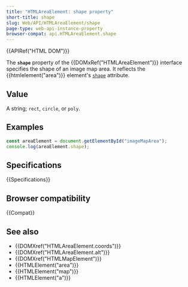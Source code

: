 ```yaml
---
title: "HTMLAreaElement: shape property"
short-title: shape
slug: Web/API/HTMLAreaElement/shape
page-type: web-api-instance-property
browser-compat: api.HTMLAreaElement.shape
---
```


{{APIRef("HTML DOM")}}

The **`shape`** property of the {{DOMxRef("HTMLAreaElement")}} interface specifies the shape of an image map area. It reflects the {{htmlelement("area")}} element's [`shape`](/en-US/docs/Web/HTML/Element/area#shape) attribute.

## Value

A string; `rect`, `circle`, or `poly`.

## Examples

```js
const areaElement = document.getElementById("imageMapArea");
console.log(areaElement.shape);
```

## Specifications

{{Specifications}}

## Browser compatibility

{{Compat}}

## See also

- {{DOMXref("HTMLAreaElement.coords")}}
- {{DOMXref("HTMLAreaElement.alt")}}
- {{DOMXref("HTMLMapElement")}}
- {{HTMLElement("area")}}
- {{HTMLElement("map")}}
- {{HTMLElement("a")}}
